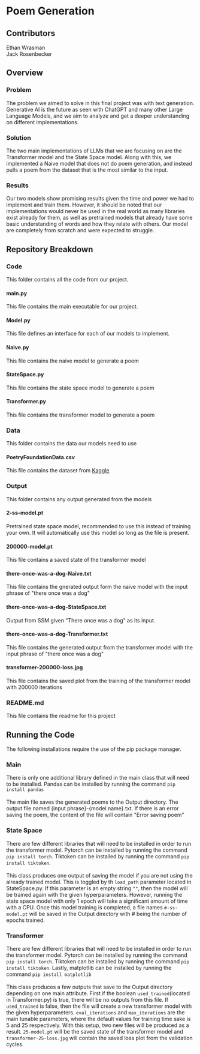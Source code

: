 # Poem Generation

## Contributors
Ethan Wrasman\
Jack Rosenbecker

## Overview
### Problem
The problem we aimed to solve in this final project was with text generation.
Generative AI is the future as seen with ChatGPT and many other Large Language
Models, and we aim to analyze and get a deeper understanding on different 
implementations. 
### Solution
The two main implementations of LLMs that we are focusing on are the Transformer
model and the State Space model. Along with this, we implemented a Naive model
that does not do poem generation, and instead pulls a poem from the dataset that
is the most similar to the input.
### Results
Our two models show promising results given the time and power we had to implement
and train them. However, it should be noted that our implementations would never
be used in the real world as many libraries exist already for them, as well as
pretrained models that already have some basic understanding of words and how
they relate with others. Our model are completely from scratch and were expected
to struggle.

## Repository Breakdown
### Code
This folder contains all the code from our project.
#### main.py
This file contains the main executable for our project.
#### Model.py
This file defines an interface for each of our models to implement.
#### Naive.py
This file contains the naive model to generate a poem
#### StateSpace.py
This file contains the state space model to generate a poem
#### Transformer.py
This file contains the transformer model to generate a poem
### Data
This folder contains the data our models need to use
#### PoetryFoundationData.csv
This file contains the dataset from [Kaggle](https://www.kaggle.com/datasets/tgdivy/poetry-foundation-poems)
### Output
This folder contains any output generated from the models
#### 2-ss-model.pt
Pretrained state space model, recommended to use this instead of training your own.
It will automatically use this model so long as the file is present.
#### 200000-model.pt
This file contains a saved state of the transformer model
#### there-once-was-a-dog-Naive.txt
This file contains the gnerated output form the naive model with the input
phrase of "there once was a dog"
#### there-once-was-a-dog-StateSpace.txt
Output from SSM given "There once was a dog" as its input.
#### there-once-was-a-dog-Transformer.txt
This file contains the generated output from the transformer model with the
input phrase of "there once was a dog"
#### transformer-200000-loss.jpg
This file contains the saved plot from the training of the transformer model
with 200000 iterations
### README.md
This file contains the readme for this project

## Running the Code
The following installations require the use of the pip package manager.
### Main
There is only one additional library defined in the main class that will need
to be installed. Pandas can be installed by running the command `pip install pandas`\
\
The main file saves the generated poems to the Output directory. The output file 
named {input phrase}-{model name}.txt. If there is an error saving the poem, the content
of the file will contain "Error saving poem"
### State Space
There are few different libraries that will need to be installed in order to 
run the transformer model. Pytorch can be installed by running the command
`pip install torch`. Tiktoken can be installed by running the command `pip install tiktoken`.\
\
This class produces one output of saving the model if you are not using the already
trained model. This is toggled by th `load_path` parameter located in StateSpace.py.
If this parameter is an empty string `""`, then the model will be trained again with the
given hyperparameters. However, running the state space model with only 1 epoch will take
a significant amount of time with a CPU. Once this model training is completed, a file
names `#-ss-model.pt` will be saved in the Output directory with # being the number of
epochs trained.
### Transformer
There are few different libraries that will need to be installed in order to 
run the transformer model. Pytorch can be installed by running the command
`pip install torch`. Tiktoken can be installed by running the command `pip install tiktoken`.
Lastly, matplotlib can be installed by running the command `pip install matplotlib`\
\
This class produces a few outputs that save to the Output directory depending on one main 
attribute. First if the boolean `used_trained`(located in Transformer.py) is true, there 
will be no outputs from this file. If `used_trained` is false, then the file will create 
a new transformer model with the given hyperparameters. `eval_iterations` and `max_iterations` 
are the main tunable parameters, where the default values for training time sake is 5 and 
25 respectively. With this setup, two new files will be produced as a result. `25-model.pt` 
will be the saved state of the transformer model and `transformer-25-loss.jpg` will contain 
the saved loss plot from the validation cycles.
